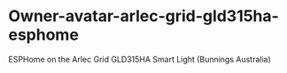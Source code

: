# Owner-avatar-arlec-grid-gld315ha-esphome
ESPHome on the Arlec Grid GLD315HA Smart Light (Bunnings Australia)
